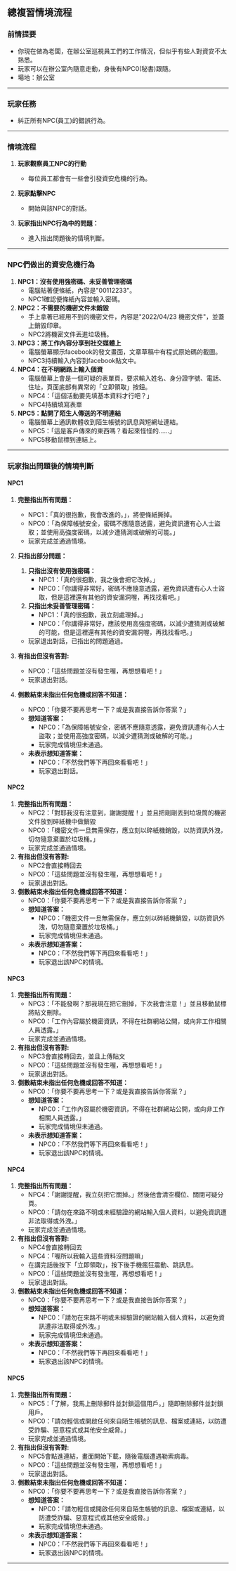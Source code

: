 ## 總複習情境流程

### 前情提要
- 你現在做為老闆，在辦公室巡視員工們的工作情況，但似乎有些人對資安不太熟悉。
- 玩家可以在辦公室內隨意走動，身後有NPC0(秘書)跟隨。
- 場地：辦公室

---

### 玩家任務
- 糾正所有NPC(員工)的錯誤行為。

---

### 情境流程
1. **玩家觀察員工NPC的行動**
    - 每位員工都會有一些會引發資安危機的行為。

2. **玩家點擊NPC**
    - 開始與該NPC的對話。

3. **玩家指出NPC行為中的問題：**
    - 進入指出問題後的情境判斷。

---

### NPC們做出的資安危機行為
1. **NPC1：沒有使用強密碼、未妥善管理密碼**
    - 電腦貼著便條紙，內容是"00112233"。
    - NPC1確認便條紙內容並輸入密碼。
2. **NPC2：不需要的機密文件未銷毀**
    - 手上拿著已經用不到的機密文件，內容是"2022/04/23 機密文件"，並蓋上銷毀印章。
    - NPC2將機密文件丟進垃圾桶。
3. **NPC3：將工作內容分享到社交媒體上**
    - 電腦螢幕顯示facebook的發文畫面，文章草稿中有程式原始碼的截圖。
    - NPC3持續輸入內容到facebook貼文中。
4. **NPC4：在不明網路上輸入個資**
    - 電腦螢幕上會是一個可疑的表單頁，要求輸入姓名、身分證字號、電話、住址，頁面底部有異常的「立即領取」按鈕。
    - NPC4：「這個活動要先填基本資料才行吧？」
    - NPC4持續填寫表單
5. **NPC5：點開了陌生人傳送的不明連結**
    - 電腦螢幕上通訊軟體收到陌生帳號的訊息與短網址連結。
    - NPC5：「這是客戶傳來的東西嗎？看起來怪怪的……」
    - NPC5移動鼠標到連結上。

---

### 玩家指出問題後的情境判斷
#### **NPC1**
1. **完整指出所有問題：**
    - NPC1：｢真的很抱歉，我會改進的。｣，將便條紙撕掉。
    - NPC0：「為保障帳號安全，密碼不應隨意透露，避免資訊遭有心人士盜取；並使用高強度密碼，以減少遭猜測或破解的可能。」
    - 玩家完成並通過情境。

2. **只指出部分問題：**
    1. **只指出沒有使用強密碼：**
       - NPC1：｢真的很抱歉，我之後會把它改掉。｣
       - NPC0：｢你講得非常好，密碼不應隨意透露，避免資訊遭有心人士盜取，但是這裡還有其他的資安漏洞喔，再找找看吧。｣
    2. **只指出未妥善管理密碼：**
       - NPC1：｢真的很抱歉，我立刻處理掉。｣
       - NPC0：｢你講得非常好，應該使用高強度密碼，以減少遭猜測或破解的可能，但是這裡還有其他的資安漏洞喔，再找找看吧。｣
    - 玩家退出對話，已指出的問題通過。

3. **有指出但沒有答對:**
    - NPC0：｢這些問題並沒有發生喔，再想想看吧！｣
    - 玩家退出對話。

4. **倒數結束未指出任何危機或回答不知道：**
    - NPC0：｢你要不要再思考一下？或是我直接告訴你答案？｣
    - **想知道答案：**
        - NPC0：「為保障帳號安全，密碼不應隨意透露，避免資訊遭有心人士盜取；並使用高強度密碼，以減少遭猜測或破解的可能。」
        - 玩家完成情境但未通過。
    - **未表示想知道答案：**
        - NPC0：｢不然我們等下再回來看看吧！｣
        - 玩家退出對話。
#### **NPC2**
1. **完整指出所有問題：**
    - NPC2：「對耶我沒有注意到，謝謝提醒！」並且把剛剛丟到垃圾筒的機密文件放到碎紙機中做銷毀
    - NPC0：「機密文件一旦無需保存，應立刻以碎紙機銷毀，以防資訊外洩，切勿隨意棄置於垃圾桶。」
    - 玩家完成並通過情境。
2. **有指出但沒有答對:**
    - NPC2會直接轉回去
    - NPC0：｢這些問題並沒有發生喔，再想想看吧！｣
    - 玩家退出對話。
3. **倒數結束未指出任何危機或回答不知道：**
    - NPC0：｢你要不要再思考一下？或是我直接告訴你答案？｣
    - **想知道答案：**
        - NPC0：「機密文件一旦無需保存，應立刻以碎紙機銷毀，以防資訊外洩，切勿隨意棄置於垃圾桶。」
        - 玩家完成情境但未通過。
    - **未表示想知道答案：**
        - NPC0：｢不然我們等下再回來看看吧！｣
        - 玩家退出該NPC的情境。
#### **NPC3**
1. **完整指出所有問題：**
    - NPC3：「不能發啊？那我現在把它刪掉，下次我會注意！」並且移動鼠標將貼文刪除。 
    - NPC0：「工作內容屬於機密資訊，不得在社群網站公開，或向非工作相關人員透露。」
    - 玩家完成並通過情境。
2. **有指出但沒有答對:**
    - NPC3會直接轉回去，並且上傳貼文
    - NPC0：｢這些問題並沒有發生喔，再想想看吧！｣
    - 玩家退出對話。
3. **倒數結束未指出任何危機或回答不知道：**
    - NPC0：｢你要不要再思考一下？或是我直接告訴你答案？｣
    - **想知道答案：**
        - NPC0：「工作內容屬於機密資訊，不得在社群網站公開，或向非工作相關人員透露。」
        - 玩家完成情境但未通過。
    - **未表示想知道答案：**
        - NPC0：｢不然我們等下再回來看看吧！｣
        - 玩家退出該NPC的情境。
#### **NPC4**
1. **完整指出所有問題：**
    - NPC4：「謝謝提醒，我立刻把它關掉。」然後他會清空欄位、關閉可疑分頁。
    - NPC0：「請勿在來路不明或未經驗證的網站輸入個人資料，以避免資訊遭非法取得或外洩。」
    - 玩家完成並通過情境。
2. **有指出但沒有答對:**
    - NPC4會直接轉回去
    - NPC4：「喔所以我輸入這些資料沒問題嘛」
    - 在講完話後按下「立即領取」，按下後手機瘋狂震動、跳訊息。
    - NPC0：｢這些問題並沒有發生喔，再想想看吧！｣
    - 玩家退出對話。
3. **倒數結束未指出任何危機或回答不知道：**
    - NPC0：｢你要不要再思考一下？或是我直接告訴你答案？｣
    - **想知道答案：**
        - NPC0：「請勿在來路不明或未經驗證的網站輸入個人資料，以避免資訊遭非法取得或外洩。」
        - 玩家完成情境但未通過。
    - **未表示想知道答案：**
        - NPC0：｢不然我們等下再回來看看吧！｣
        - 玩家退出該NPC的情境。
#### **NPC5** 
1. **完整指出所有問題：**
    - NPC5：「了解，我馬上刪除郵件並封鎖這個用戶。」隨即刪除郵件並封鎖用戶。
    - NPC0：「請勿輕信或開啟任何來自陌生帳號的訊息、檔案或連結，以防遭受詐騙、惡意程式或其他安全威脅。」
    - 玩家完成並通過情境。
2. **有指出但沒有答對:**
    - NPC5會點進連結，畫面開始下載，隨後電腦遭遇勒索病毒。
    - NPC0：｢這些問題並沒有發生喔，再想想看吧！｣
    - 玩家退出對話。
3. **倒數結束未指出任何危機或回答不知道：**
    - NPC0：｢你要不要再思考一下？或是我直接告訴你答案？｣
    - **想知道答案：**
        - NPC0：「請勿輕信或開啟任何來自陌生帳號的訊息、檔案或連結，以防遭受詐騙、惡意程式或其他安全威脅。」
        - 玩家完成情境但未通過。
    - **未表示想知道答案：**
        - NPC0：｢不然我們等下再回來看看吧！｣
        - 玩家退出該NPC的情境。

---

